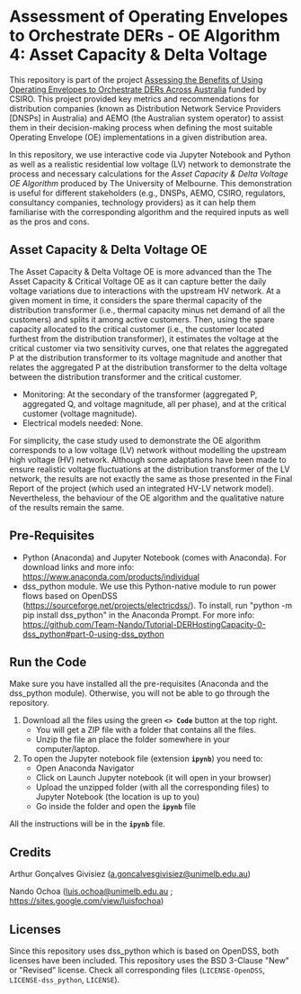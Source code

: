 # Assessment of Operating Envelopes to Orchestrate DERs - OE Algorithm 4: Asset Capacity & Delta Voltage
This repository is part of the project [Assessing the Benefits of Using Operating Envelopes to Orchestrate DERs Across Australia](https://electrical.eng.unimelb.edu.au/power-energy/projects/assessing-the-benefits-of-OEs-across-Australia) funded by CSIRO. This project provided key metrics and recommendations for distribution companies (known as Distribution Network Service Providers [DNSPs] in Australia) and AEMO (the Australian system operator) to assist them in their decision-making process when defining the most suitable Operating Envelope (OE) implementations in a given distribution area.

In this repository, we use interactive code via Jupyter Notebook and Python as well as a realistic residential low voltage (LV) network to demonstrate the process and necessary calculations for the *Asset Capacity & Delta Voltage OE Algorithm* produced by The University of Melbourne. This demonstration is useful for different stakeholders (e.g., DNSPs, AEMO, CSIRO, regulators, consultancy companies, technology providers) as it can help them familiarise with the corresponding algorithm and the required inputs as well as the pros and cons.

## Asset Capacity & Delta Voltage OE
The Asset Capacity & Delta Voltage OE is more advanced than the The Asset Capacity & Critical Voltage OE as it can capture better the daily voltage variations due to interactions with the upstream HV network. At a given moment in time, it considers the spare thermal capacity of the distribution transformer (i.e., thermal capacity minus net demand of all the customers) and splits it among active customers. Then, using the spare capacity allocated to the critical customer (i.e., the customer located furthest from the distribution transformer), it estimates the voltage at the critical customer via two sensitivity curves, one that relates the aggregated P at the distribution transformer to its voltage magnitude and another that relates the aggregated P at the distribution transformer to the delta voltage between the distribution transformer and the critical customer.
- Monitoring: At the secondary of the transformer (aggregated P, aggregated Q, and voltage magnitude, all per phase), and at the critical customer (voltage magnitude).
- Electrical models needed: None.

For simplicity, the case study used to demonstrate the OE algorithm corresponds to a low voltage (LV) network without modelling the upstream high voltage (HV) network. Although some adaptations have been made to ensure realistic voltage fluctuations at the distribution transformer of the LV network, the results are not exactly the same as those presented in the Final Report of the project (which used an integrated HV-LV network model). Nevertheless, the behaviour of the OE algorithm and the qualitative nature of the results remain the same.

## Pre-Requisites
- Python (Anaconda) and Jupyter Notebook (comes with Anaconda). For download links and more info: https://www.anaconda.com/products/individual
- dss_python module. We use this Python-native module to run power flows based on OpenDSS (https://sourceforge.net/projects/electricdss/). To install, run "python -m pip install dss_python" in the Anaconda Prompt. For more info: https://github.com/Team-Nando/Tutorial-DERHostingCapacity-0-dss_python#part-0-using-dss_python

## Run the Code
Make sure you have installed all the pre-requisites (Anaconda and the dss_python module). Otherwise, you will not be able to go through the repository.

1. Download all the files using the green **`<> Code`** button at the top right.
   - You will get a ZIP file with a folder that contains all the files.
   - Unzip the file an place the folder somewhere in your computer/laptop.
3. To open the Jupyter notebook file (extension **`ipynb`**) you need to:
   - Open Anaconda Navigator
   - Click on Launch Jupyter notebook (it will open in your browser)
   - Upload the unzipped folder (with all the corresponding files) to Jupyter Notebook (the location is up to you)
   - Go inside the folder and open the **`ipynb`** file

All the instructions will be in the **`ipynb`** file.

## Credits
Arthur Gonçalves Givisiez (a.goncalvesgivisiez@unimelb.edu.au)

Nando Ochoa (luis.ochoa@unimelb.edu.au ; https://sites.google.com/view/luisfochoa)

## Licenses
Since this repository uses dss_python which is based on OpenDSS, both licenses have been included. This repository uses the BSD 3-Clause "New" or "Revised" license. Check all corresponding files (`LICENSE-OpenDSS`, `LICENSE-dss_python`, `LICENSE`).
